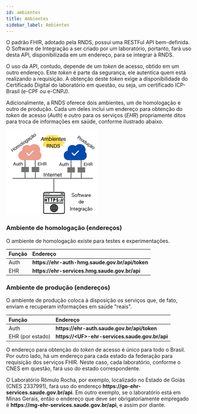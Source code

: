 ```yaml
---
id: ambientes
title: Ambientes
sidebar_label: Ambientes
---
```


O padrão FHIR, adotado pela RNDS, possui uma RESTFul API bem-definida.
O Software de Integração a ser criado por um laboratório, portanto, fará
uso desta API, disponibilizada em um endereço, para se integrar à RNDS.

O uso da API, contudo, depende de um _token_ de acesso, obtido em um outro
endereço. Este _token_ é parte da segurança, ele autentica quem está
realizando a requisição. A obtenção deste _token_ exige a disponibilidade
do Certificado Digital do laboratório em questão, ou seja, um certificado
ICP-Brasil (e-CPF ou e-CNPJ).

Adicionalmente, a RNDS oferece dois ambientes, um de homologação e outro de produção.
Cada um deles inclui um endereço para obtenção do _token_ de acesso (_Auth_) e
outro para os serviços (_EHR_) propriamente ditos para troca de informações em saúde, conforme ilustrado abaixo.

![img](../static/img/ambientes.png)

### Ambiente de homologação (endereços)

O ambiente de homologação existe para testes e experimentações.

| Função | Endereço                                                     |
| :----- | :----------------------------------------------------------- |
| Auth   | **https<span>:</span>//ehr-auth-hmg.saude.gov.br/api/token** |
| EHR    | **https<span>:</span>//ehr-services.hmg.saude.gov.br/api**   |

### Ambiente de produção (endereços)

O ambiente de produção coloca à disposição os serviços que, de fato,
enviam e recuperam informações em saúde "reais".

| Função           | Endereço                                                          |
| :--------------- | :---------------------------------------------------------------- |
| Auth             | **https<span>:</span>//ehr-auth.saude.gov.br/api/token**          |
| EHR (por estado) | **https<span>:</span>//&lt;UF&gt;-ehr-services.saude.gov.br/api** |

O endereço para obtenção do _token_ de acesso é único para todo o Brasil.
Por outro lado, há um endereço para cada estado da federação para requisição
dos serviços FHIR. Neste caso, cada laboratório, conforme o CNES em questão, fará uso do estado correspondente.

O Laboratório Rômulo Rocha, por exemplo, localizado no Estado de Goiás (CNES 2337991), fará uso do
endereço **https<span>:</span>//go-ehr-services.saude.gov.br/api**. Em outro exemplo, se o laboratório está em Minas Gerais, então
o endereço que deve ser obrigatoriamente empregado é **https<span>:</span>//mg-ehr-services.saude.gov.br/api**, e assim por diante.
